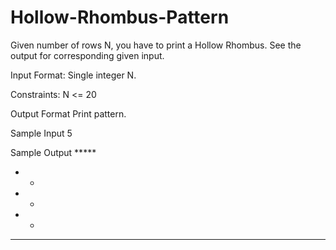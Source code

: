 # Hollow-Rhombus-Pattern

Given number of rows N, you have to print a Hollow Rhombus. See the output for corresponding given input.

Input Format:
Single integer N.

Constraints:
N <= 20

Output Format
Print pattern.

Sample Input
5

Sample Output
    *****
   *   *
  *   *
 *   *
*****
